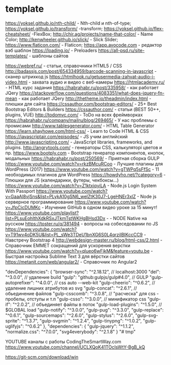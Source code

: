 # template

https://yoksel.github.io/nth-child/ - Nth-child и nth-of-type;
https://yoksel.github.io/transform/ -transform;
https://yoksel.github.io/flex-cheatsheet/ -FlexBox;
http://chir.ag/projects/name-that-color/ - Name Color;
http://kenwheeler.github.io/slick/ - Slick Slider;
https://www.flaticon.com/ - Flaticon;
https://app.avocode.com - редактор вэб шаблон
https://loading.io/ - Preloaders
https://all-psd.ru/site-templates/ - шаблоны сайтов

https://webref.ru/ - статьи, справочники HTML5 / CSS
http://badassjs.com/post/654334959/barcode-scanning-in-javascript - сканер штрихкод js
https://htmlhook.ru/getusermedia-zahvat-audio-i-video.html - захвата аудио и видео с веб-камеры
https://htmlacademy.ru/ - HTML курс задания
https://habrahabr.ru/post/335958/ - как работает JQery
https://stackoverflow.com/questions/4083351/what-does-jquery-fn-mean - как работает JQery
http://thetheme.io/theadmin/index.html - плюшки для сайта
https://cssauthor.com/bootstrap-editors/ - 25+ Best Bootstrap Editors & Builders
https://cssauthor.com/ - статьи (BEST 50++, plugins, VUE)
http://todomvc.com/ - ToDo на всех фреймворках
https://habrahabr.ru/company/mailru/blog/269465/ - У нас проблемы с промисами
http://www.tablesgenerator.com/ - HTML Table Generator
https://learn.shayhowe.com/html-css/ - Learn to Code HTML & CSS
https://javascriptair.com/episodes/ - JS учим английский
http://www.javascripting.com/ - JavaScript libraries, frameworks, and plugins.
http://angrytools.com/ - генераторы CSS, калькуляторі цветов и пр.
https://www.bootply.com - Bootstrap генератор компонентов, кнопок, модальных
https://habrahabr.ru/post/250569/ - Приятная сборка GULP
https://www.youtube.com/watch?v=rkzBMcuRCoo - Лучшие плагины для WordPress (2017)
https://www.youtube.com/watch?v=gTWPq5sFfSc - 11 необходимых плагинов для WordPress
https://howdyho.net/?category=6 - Плюшки для JS (календарики, футеры, чекбоксы...)
https://www.youtube.com/watch?v=Z1ktxiqyiLA - Node.js Login System With Passport
https://www.youtube.com/watch?v=GaaAl8vjSns&list=PLykA10gSN6_weIZtK30J7-LgeHNEr3xlZ - Node js серверное программирование
https://www.youtube.com/watch?v=JfpCicDUMKc - Изучение GitHub в одном видео уроке за 15 минут!
https://www.youtube.com/playlist?list=PLsuEohlthXdkRSxJTkmTstWKHgBHsd3Dx - - NODE Native на русском
https://toster.ru/q/381494 - вопросы на собеседовании по JS
https://www.youtube.com/watch?v=T91wv4oDK5U&list=PL_sWe3TDeU1bnXG6S0L4qrziIBIKccCC9 - Навстречу Bootstrap 4
http://webdesign-master.ru/blog/html-css/2.html - Справочник EMMET сокращений для ускорения верстки
https://www.youtube.com/watch?v=qlueo6wFikM&feature=youtu.be - Быстрая настройка Sublime Text 3 для вёрстки сайтов
https://metanit.com/web/angular2/ - Справочник по Angular2

  "devDependencies": {
    "browser-sync": "^2.18.12", // localhost:3000
    "del": "^3.0.0", // удаление build
    "gulp": "github:gulpjs/gulp#4.0", // GULP
    "gulp-autoprefixer": "^4.0.0", // css auto --web-kit
    "gulp-cheerio": "^0.6.2", // удаление лишних атрибутов из svg
    "gulp-concat": "^2.6.1", // обьединение файлов
    "gulp-csscomb": "^3.0.8", // "расческа" для css - пробелы, отступы и т.п
    "gulp-csso": "^3.0.0", // минификатор css
    "gulp-if": "^2.0.2", // объединяет файлы в поток
    "gulp-load-plugins": "^1.5.0", // $GLOBAL load
    "gulp-notify": "^3.0.0",
    "gulp-pug": "^3.3.0",
    "gulp-replace": "^0.6.1",
    "gulp-sourcemaps": "^2.6.0",
    "gulp-stylus": "^2.6.0",
    "gulp-svg-sprite": "^1.3.7",
    "gulp-svgmin": "^1.2.4",
    "gulp-tinypng": "^1.0.2",
    "gulp-uglifyjs": "^0.6.2"
  },
  "dependencies": {
    "gulp-jquery": "^1.1.2",
    "normalize.css": "^7.0.0",
    "svg4everybody": "^2.1.8"
  }
"# tmp" 





YOUTUBE каналы с работы
CodingTheSmartWay.com
https://www.youtube.com/channel/UCLXQoK41TOcIsWtY-BgB_kQ






https://git-scm.com/download/win
